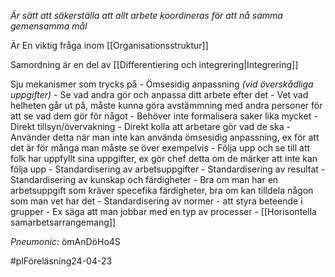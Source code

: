 *Är sätt att säkerställa att allt arbete koordineras för att nå samma gemensamma mål*

Är En viktig fråga inom [[Organisationsstruktur]]

Samordning är en del av [[Differentiering och integrering|Integrering]]

Sju mekanismer som trycks på
		- Ömsesidig anpassning *(vid överskådliga uppgifter)*
			- Se vad andra gör och anpassa ditt arbete efter det 
			- Vet vad helheten går ut på, måste kunna göra avstämmning med andra personer för att se vad dem gör för något
			- Behöver inte formalisera saker lika mycket
		- Direkt tillsyn/övervakning
			- Direkt kolla att arbetare gör vad de ska
			- Använder detta när man inte kan använda ömsesidig anpassning, ex för att det är för många man måste se över exempelvis
			- Följa upp och se till att folk har uppfyllt sina uppgifter, ex gör chef detta om de märker att inte kan följa upp
		- Standardisering av arbetsuppgifter
		- Standardisering av resultat
		- Standardisering av kunskap och färdigheter
			- Bra om man har en arbetsuppgift som kräver specefika färdigheter, bra om kan tilldela någon som man vet har det
		- Standardisering av normer
			- att styra beteende i grupper
			- Ex säga att man jobbar med en typ av processer
		- [[Horisontella samarbetsarrangemang]]

*Pneumonic*: ömAnDöHo4S

#plFöreläsning24-04-23